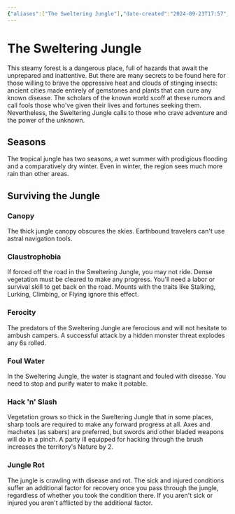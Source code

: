 ```yaml
---
{"aliases":["The Sweltering Jungle"],"date-created":"2024-09-23T17:57","date-modified":"2024-09-23T18:04","dg-publish":true,"tags":["moonrise","moonrise/place"],"title":"The Sweltering Jungle","dg-path":"moonrise/The Sweltering Jungle.md","permalink":"/moonrise/the-sweltering-jungle/","dgPassFrontmatter":true,"updated":"2024-09-23T18:04"}
---
```



# The Sweltering Jungle

This steamy forest is a dangerous place, full of hazards that await the unprepared and inattentive. But there are many secrets to be found here for those willing to brave the oppressive heat and clouds of stinging insects: ancient cities made entirely of gemstones and plants that can cure any known disease. The scholars of the known world scoff at these rumors and call fools those who've given their lives and fortunes seeking them. Nevertheless, the Sweltering Jungle calls to those who crave adventure and the power of the unknown.

## Seasons

The tropical jungle has two seasons, a wet summer with prodigious flooding and a comparatively dry winter. Even in winter, the region sees much more rain than other areas.

## Surviving the Jungle

### Canopy

The thick jungle canopy obscures the skies. Earthbound travelers can't use astral navigation tools.

### Claustrophobia

If forced off the road in the Sweltering Jungle, you may not ride. Dense vegetation must be cleared to make any progress. You'll need a labor or survival skill to get back on the road. Mounts with the traits like Stalking, Lurking, Climbing, or Flying ignore this effect.

### Ferocity

The predators of the Sweltering Jungle are ferocious and will not hesitate to ambush campers. A successful attack by a hidden monster threat explodes any 6s rolled.

### Foul Water

In the Sweltering Jungle, the water is stagnant and fouled with disease. You need to stop and purify water to make it potable.

### Hack 'n' Slash

Vegetation grows so thick in the Sweltering Jungle that in some places, sharp tools are required to make any forward progress at all. Axes and machetes (as sabers) are preferred, but swords and other bladed weapons will do in a pinch. A party ill equipped for hacking through the brush increases the territory's Nature by 2.

### Jungle Rot

The jungle is crawling with disease and rot. The sick and injured conditions suffer an additional factor for recovery once you pass through the jungle, regardless of whether you took the condition there. If you aren't sick or injured you aren't afflicted by the additional factor.
